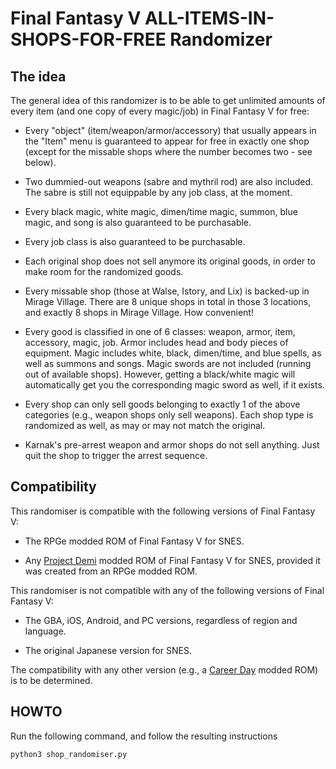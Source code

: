 # Final Fantasy V ALL-ITEMS-IN-SHOPS-FOR-FREE Randomizer

## The idea

The general idea of this randomizer is to be able to get unlimited amounts of every item (and one copy of every magic/job) in Final Fantasy V for free:

* Every "object" (item/weapon/armor/accessory) that usually appears in the "Item" menu is guaranteed to appear for free in exactly one shop (except for the missable shops where the number becomes two - see below).

* Two dummied-out weapons (sabre and mythril rod) are also included. The sabre is still not equippable by any job class, at the moment.

* Every black magic, white magic, dimen/time magic, summon, blue magic, and song is also guaranteed to be purchasable.

* Every job class is also guaranteed to be purchasable.

* Each original shop does not sell anymore its original goods, in order to  make room for the randomized goods.

* Every missable shop (those at Walse, Istory, and Lix) is backed-up in Mirage Village. There are 8 unique shops in total in those 3 locations, and exactly 8 shops in Mirage Village. How convenient!

* Every good is classified in one of 6 classes: weapon, armor, item, accessory, magic, job. Armor includes head and body pieces of equipment. Magic includes white, black, dimen/time, and blue spells, as well as summons and songs. Magic swords are not included (running out of available shops). However, getting a black/white magic will automatically get you the corresponding magic sword as well, if it exists.

* Every shop can only sell goods belonging to exactly 1 of the above categories (e.g., weapon shops only sell weapons). Each shop type is randomized as well, as may or may not match the original.

* Karnak's pre-arrest weapon and armor shops do not sell anything. Just quit the shop to trigger the arrest sequence.

## Compatibility

This randomiser is compatible with the following versions of Final Fantasy V:

* The RPGe modded ROM of Final Fantasy V for SNES.

* Any [Project Demi](https://www.bigbridge.studio/projectdemi/) modded ROM of Final Fantasy V for SNES, provided it was created from an RPGe modded ROM.

This randomiser is not compatible with any of the following versions of Final Fantasy V:

* The GBA, iOS, Android, and PC versions, regardless of region and language.

* The original Japanese version for SNES.

The compatibility with any other version (e.g., a [Career Day](https://www.bigbridge.studio/careerday/) modded ROM) is to be determined.

## HOWTO

Run the following command, and follow the resulting instructions

```console
python3 shop_randomiser.py
```
